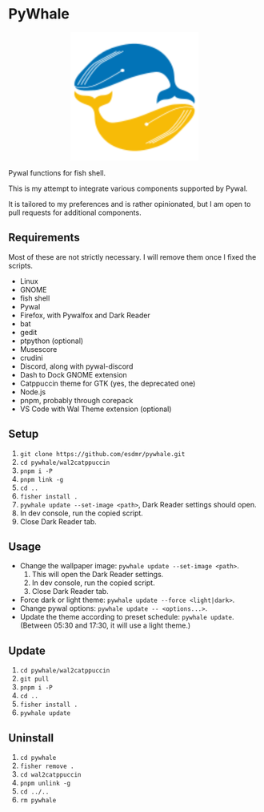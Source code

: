 # PyWhale

<div align="center"><img src="icon.svg" alt="" width="256px"></div>

Pywal functions for fish shell.

This is my attempt to integrate various components supported by Pywal.

It is tailored to my preferences and is rather opinionated, but I am open to pull requests for additional components.

## Requirements

Most of these are not strictly necessary. I will remove them once I fixed the scripts.

- Linux
- GNOME
- fish shell
- Pywal
- Firefox, with Pywalfox and Dark Reader
- bat
- gedit
- ptpython (optional)
- Musescore
- crudini
- Discord, along with pywal-discord
- Dash to Dock GNOME extension
- Catppuccin theme for GTK (yes, the deprecated one)
- Node.js
- pnpm, probably through corepack
- VS Code with Wal Theme extension (optional)

## Setup

1. `git clone https://github.com/esdmr/pywhale.git`
2. `cd pywhale/wal2catppuccin`
3. `pnpm i -P`
4. `pnpm link -g`
5. `cd ..`
6. `fisher install .`
7.  `pywhale update --set-image <path>`, Dark Reader settings should open.
8.  In dev console, run the copied script.
9.  Close Dark Reader tab.

## Usage

- Change the wallpaper image: `pywhale update --set-image <path>`.
  1. This will open the Dark Reader settings.
  2. In dev console, run the copied script.
  3. Close Dark Reader tab.
- Force dark or light theme: `pywhale update --force <light|dark>`.
- Change pywal options: `pywhale update -- <options...>`.
- Update the theme according to preset schedule: `pywhale update`. (Between 05:30 and 17:30, it will use a light theme.)

## Update

1. `cd pywhale/wal2catppuccin`
2. `git pull`
3. `pnpm i -P`
4. `cd ..`
5. `fisher install .`
6.  `pywhale update`

## Uninstall

1. `cd pywhale`
2. `fisher remove .`
3. `cd wal2catppuccin`
4. `pnpm unlink -g`
5. `cd ../..`
6. `rm pywhale`
